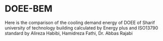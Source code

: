 # DOEE-BEM
Here is the comparison of the cooling demand energy of DOEE of Sharif university of technology building calculated by Energy plus and ISO13790 standard
by Alireza Habibi, Hamidreza Fathi, Dr. Abbas Rajabi
